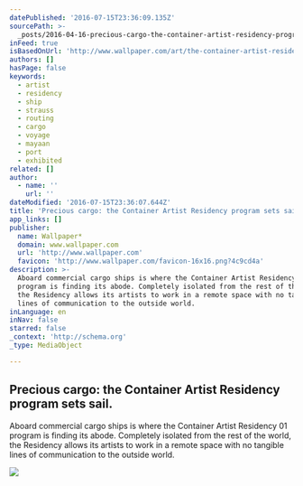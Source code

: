 ```yaml
---
datePublished: '2016-07-15T23:36:09.135Z'
sourcePath: >-
  _posts/2016-04-16-precious-cargo-the-container-artist-residency-program-sets.md
inFeed: true
isBasedOnUrl: 'http://www.wallpaper.com/art/the-container-artist-residency-program-sets-sail'
authors: []
hasPage: false
keywords:
  - artist
  - residency
  - ship
  - strauss
  - routing
  - cargo
  - voyage
  - mayaan
  - port
  - exhibited
related: []
author:
  - name: ''
    url: ''
dateModified: '2016-07-15T23:36:07.644Z'
title: 'Precious cargo: the Container Artist Residency program sets sail.'
app_links: []
publisher:
  name: Wallpaper*
  domain: www.wallpaper.com
  url: 'http://www.wallpaper.com'
  favicon: 'http://www.wallpaper.com/favicon-16x16.png?4c9cd4a'
description: >-
  Aboard commercial cargo ships is where the Container Artist Residency 01
  program is finding its abode. Completely isolated from the rest of the world,
  the Residency allows its artists to work in a remote space with no tangible
  lines of communication to the outside world.
inLanguage: en
inNav: false
starred: false
_context: 'http://schema.org'
_type: MediaObject

---
```

<article style=""><h1>Precious cargo: the Container Artist Residency program sets sail.</h1><p>Aboard commercial cargo ships is where the Container Artist Residency 01 program is finding its abode. Completely isolated from the rest of the world, the Residency allows its artists to work in a remote space with no tangible lines of communication to the outside world.</p><img src="https://s3-us-west-2.amazonaws.com/the-grid-img/p/2d759350ce98ca3bc139cec56370ae7702fae3f5.jpg" /></article>